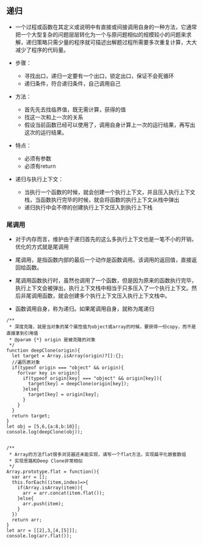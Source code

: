 ## 递归

- 一个过程或函数在其定义或说明中有直接或间接调用自身的一种方法，它通常把一个大型复杂的问题层层转化为一个与原问题相似的规模较小的问题来求解，递归策略只需少量的程序就可描述出解题过程所需要多次重复计算，大大减少了程序的代码量。

- 步骤：
  - 寻找出口，递归一定要有一个出口，锁定出口，保证不会死循环
  - 递归条件，符合递归条件，自己调用自己

- 方法：
  - 首先先去找临界值，既无需计算，获得的值
  - 找这一次和上一次的关系
  - 假设当前函数已经可以使用了，调用自身计算上一次的运行结果，再写出这次的运行结果。

- 特点：
  - 必须有参数
  - 必须有return

- 递归与执行上下文：
  - 当执行一个函数的时候，就会创建一个执行上下文，并且压入执行上下文栈，当函数执行完毕的时候，就会将函数的执行上下文从栈中弹出
  - 递归执行中会不停的创建执行上下文压入到执行上下栈

### 尾调用

- 对于内存而言，维护由于递归首先的这么多执行上下文也是一笔不小的开销，优化的方式就是尾调用

- 尾调用，是指函数内部的最后一个动作是函数调用。该调用的返回值，直接返回给函数。

- 尾调用函数执行时，虽然也调用了一个函数，但是因为原来的函数执行完毕，执行上下文会被弹出，执行上下文栈中相当于只多压入了一个执行上下文。然后非尾调用函数，就会创建多个执行上下文压入执行上下文栈中。

- 函数调用自身，称为递归。如果尾调用自身，就称为尾递归

```
/**
 * 深度克隆，就是当对象的某个属性值为object或array的时候，要获得一份copy，而不是直接拿到引用值 
 * @param {*} origin 是被克隆的对象
 */
function deepClone(origin){
  let target = Array.isArray(origin)?[]:{};
  //遍历原对象
  if(typeof origin === "object" && origin){
    for(var key in origin){
      if(typeof origin[key] === "object" && origin[key]){
        target[key] = deepClone(origin[key]);
      }else{
        target[key] = origin[key];
      }
    }
  }
  return target;
}
let obj = [5,6,{a:8,b:10}];
console.log(deepClone(obj));


/**
 * Array的方法flat很多浏览器还未能实现，请写一个flat方法，实现扁平化嵌套数组
 * 实现思路和Deep Clone非常相似
 */
Array.prototype.flat = function(){
  var arr = [];
  this.forEach((item,index)=>{
    if(Array.isArray(item)){
      arr = arr.concat(item.flat());
    }else{
      arr.push(item);
    }
  })
  return arr;
}
let arr = [[2],3,[4,[5]]];
console.log(arr.flat());
```